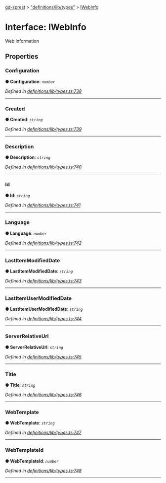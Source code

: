 [gd-sprest](../README.md) > ["definitions/lib/types"](../modules/_definitions_lib_types_.md) > [IWebInfo](../interfaces/_definitions_lib_types_.iwebinfo.md)



# Interface: IWebInfo


Web Information


## Properties
<a id="configuration"></a>

###  Configuration

**●  Configuration**:  *`number`* 

*Defined in [definitions/lib/types.ts:738](https://github.com/gunjandatta/sprest/blob/3de79f1/src/definitions/lib/types.ts#L738)*





___

<a id="created"></a>

###  Created

**●  Created**:  *`string`* 

*Defined in [definitions/lib/types.ts:739](https://github.com/gunjandatta/sprest/blob/3de79f1/src/definitions/lib/types.ts#L739)*





___

<a id="description"></a>

###  Description

**●  Description**:  *`string`* 

*Defined in [definitions/lib/types.ts:740](https://github.com/gunjandatta/sprest/blob/3de79f1/src/definitions/lib/types.ts#L740)*





___

<a id="id"></a>

###  Id

**●  Id**:  *`string`* 

*Defined in [definitions/lib/types.ts:741](https://github.com/gunjandatta/sprest/blob/3de79f1/src/definitions/lib/types.ts#L741)*





___

<a id="language"></a>

###  Language

**●  Language**:  *`number`* 

*Defined in [definitions/lib/types.ts:742](https://github.com/gunjandatta/sprest/blob/3de79f1/src/definitions/lib/types.ts#L742)*





___

<a id="lastitemmodifieddate"></a>

###  LastItemModifiedDate

**●  LastItemModifiedDate**:  *`string`* 

*Defined in [definitions/lib/types.ts:743](https://github.com/gunjandatta/sprest/blob/3de79f1/src/definitions/lib/types.ts#L743)*





___

<a id="lastitemusermodifieddate"></a>

###  LastItemUserModifiedDate

**●  LastItemUserModifiedDate**:  *`string`* 

*Defined in [definitions/lib/types.ts:744](https://github.com/gunjandatta/sprest/blob/3de79f1/src/definitions/lib/types.ts#L744)*





___

<a id="serverrelativeurl"></a>

###  ServerRelativeUrl

**●  ServerRelativeUrl**:  *`string`* 

*Defined in [definitions/lib/types.ts:745](https://github.com/gunjandatta/sprest/blob/3de79f1/src/definitions/lib/types.ts#L745)*





___

<a id="title"></a>

###  Title

**●  Title**:  *`string`* 

*Defined in [definitions/lib/types.ts:746](https://github.com/gunjandatta/sprest/blob/3de79f1/src/definitions/lib/types.ts#L746)*





___

<a id="webtemplate"></a>

###  WebTemplate

**●  WebTemplate**:  *`string`* 

*Defined in [definitions/lib/types.ts:747](https://github.com/gunjandatta/sprest/blob/3de79f1/src/definitions/lib/types.ts#L747)*





___

<a id="webtemplateid"></a>

###  WebTemplateId

**●  WebTemplateId**:  *`number`* 

*Defined in [definitions/lib/types.ts:748](https://github.com/gunjandatta/sprest/blob/3de79f1/src/definitions/lib/types.ts#L748)*





___


